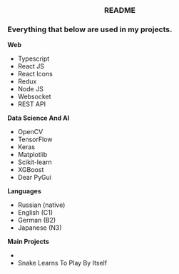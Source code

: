 <!-- Improved compatibility of back to top link: See: https://github.com/othneildrew/Best-README-Template/pull/73 -->
<a id="readme-top"></a>



<!-- PROJECT LOGO -->
<br />
<div align="center">
  <h3 align="center">README</h3>
</div>



### Everything that below are used in my projects.

<strong>Web</strong>

* Typescript
* React JS
* React Icons
* Redux
* Node JS
* Websocket
* REST API

<strong>Data Science And AI</strong>

* OpenCV
* TensorFlow
* Keras
* Matplotlib
* Scikit-learn
* XGBoost
* Dear PyGui

<strong>Languages</strong>

* Russian (native)
* English (C1)
* German (B2)
* Japanese (N3)

<strong>Main Projects</strong>

* 
* Snake Learns To Play By Itself





